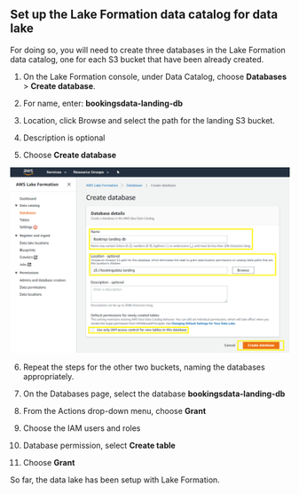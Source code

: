 ## Set up the Lake Formation data catalog for data lake
For doing so, you will need to create three databases in the Lake Formation data catalog, one for each S3 bucket that have been already created.

1.  On the Lake Formation console, under Data Catalog, choose **Databases** > **Create database**.

2.  For name, enter: **bookingsdata-landing-db**

3.  Location, click Browse and select the path for the landing S3 bucket.

4.  Description is optional

5.  Choose **Create database**

![Create DB](https://github.com/Aniket-Gamre/An-end-to-end-automated-AWS-Data-Lake-Formation-using-Amazon-Forecast/blob/master/Design-flow%20diagrams/Step3_Create%20DB.png)

6.  Repeat the steps for the other two buckets, naming the databases appropriately.

7.  On the Databases page, select the database **bookingsdata-landing-db**

8.  From the Actions drop-down menu, choose **Grant**

9.  Choose the IAM users and roles

10. Database permission, select **Create table**

11. Choose **Grant**

So far, the data lake has been setup with Lake Formation.
